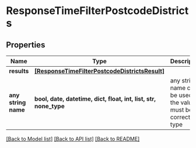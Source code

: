 # ResponseTimeFilterPostcodeDistricts


## Properties
Name | Type | Description | Notes
------------ | ------------- | ------------- | -------------
**results** | [**[ResponseTimeFilterPostcodeDistrictsResult]**](ResponseTimeFilterPostcodeDistrictsResult.md) |  | 
**any string name** | **bool, date, datetime, dict, float, int, list, str, none_type** | any string name can be used but the value must be the correct type | [optional]

[[Back to Model list]](../README.md#documentation-for-models) [[Back to API list]](../README.md#documentation-for-api-endpoints) [[Back to README]](../README.md)


